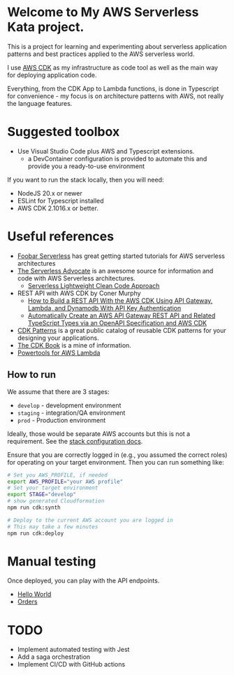 # Welcome to My AWS Serverless Kata project.

This is a project for learning and experimenting about serverless application patterns and best practices applied to the AWS serverless world.

I use [AWS CDK](https://aws.amazon.com/cdk/) as my infrastructure as code tool as well as the main way for deploying application code.

Everything, from the CDK App to Lambda functions, is done in Typescript for convenience - my focus is on architecture patterns with AWS, not really the language features. 

# Suggested toolbox

- Use Visual Studio Code plus AWS and Typescript extensions.
  - a DevContainer configuration is provided to automate this and provide you a ready-to-use environment

If you want to run the stack locally, then you will need:
- NodeJS 20.x or newer
- ESLint for Typescript installed
- AWS CDK 2.1016.x or better.

# Useful references

- [Foobar Serverless](https://www.youtube.com/@foobar_codes) has great getting started tutorials for AWS serverless architectures
- [The Serverless Advocate](https://blog.serverlessadvocate.com/) is an awesome source for information and code with AWS Serverless architectures.
  - [Serverless Lightweight Clean Code Approach](https://blog.serverlessadvocate.com/serverless-lightweight-clean-code-approach-84133c90eeeb)
- REST API with AWS CDK by Coner Murphy
  - [How to Build a REST API With the AWS CDK Using API Gateway, Lambda, and Dynamodb With API Key Authentication](https://conermurphy.com/blog/build-rest-api-aws-cdk-api-gateway-lambda-dynamodb-api-key-authentication)
  - [Automatically Create an AWS API Gateway REST API and Related TypeScript Types via an OpenAPI Specification and AWS CDK](https://conermurphy.com/blog/create-aws-api-gateway-rest-api-typescript-types-via-openapi-aws-cdk)
- [CDK Patterns](https://cdkpatterns.com/) is a great public catalog of reusable CDK patterns for your designing your applications.
- [The CDK Book](https://www.thecdkbook.com/) is a mine of information.
- [Powertools for AWS Lambda](https://docs.powertools.aws.dev/)

## How to run

We assume that there are 3 stages:
- `develop` - development environment
- `staging` - integration/QA environment
- `prod` - Production environment

Ideally, those would be separate AWS accounts but this is not a requirement. See the [stack configuration docs](./docs/app-stack-config.md).

Ensure that you are correctly logged in (e.g., you assumed the correct roles) for operating on your target environment. Then you can run something like:

```bash
# Set you AWS_PROFILE, if needed
export AWS_PROFILE="your AWS profile"
# Set your target environment
export STAGE="develop"
# show generated Cloudformation
npm run cdk:synth

# Deploy to the current AWS account you are logged in
# This may take a few minutes
npm run cdk:deploy
```

# Manual testing 
Once deployed, you can play with the API endpoints.
- [Hello World](./docs/helloworld/hello-world.md)
- [Orders](./docs/orders/orders.md)

# TODO 
- Implement automated testing with Jest
- Add a saga orchestration
- Implement CI/CD with GitHub actions
